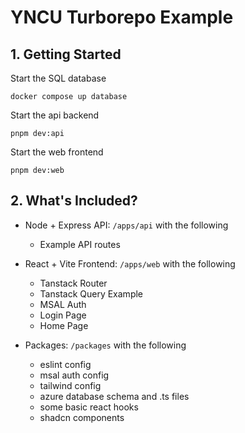 # YNCU Turborepo Example

## 1. Getting Started

Start the SQL database

```
docker compose up database
```

Start the api backend

```
pnpm dev:api
```

Start the web frontend

```
pnpm dev:web
```

## 2. What's Included?

- Node + Express API: `/apps/api` with the following
  - Example API routes

- React + Vite Frontend: `/apps/web` with the following
  - Tanstack Router
  - Tanstack Query Example
  - MSAL Auth
  - Login Page
  - Home Page

- Packages: `/packages` with the following
  - eslint config
  - msal auth config
  - tailwind config
  - azure database schema and .ts files
  - some basic react hooks
  - shadcn components